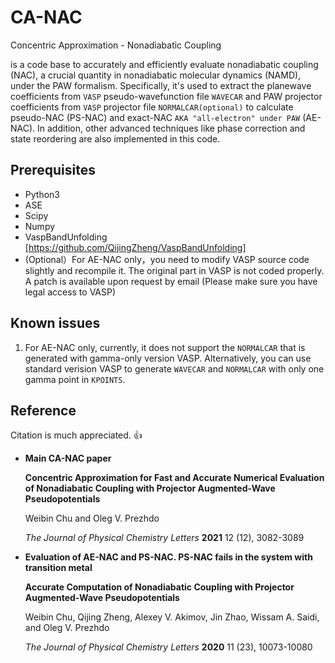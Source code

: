 # CA-NAC 
Concentric Approximation - Nonadiabatic Coupling

is a code base to accurately and efficiently evaluate nonadiabatic coupling (NAC), a crucial quantity in nonadiabatic molecular dynamics (NAMD), under the PAW formalism. Specifically, it's used to extract the planewave coefficients from `VASP` pseudo-wavefunction file `WAVECAR` and  PAW projector coefficients from `VASP` projector file `NORMALCAR(optional)` to calculate pseudo-NAC (PS-NAC) and exact-NAC `AKA "all-electron" under PAW` (AE-NAC).  In addition, other advanced techniques like phase correction and state reordering are also implemented in this code.

## Prerequisites
*  Python3
*  ASE
*  Scipy
*  Numpy
*  VaspBandUnfolding [https://github.com/QijingZheng/VaspBandUnfolding]
* (Optional）For AE-NAC only，you need to modify VASP source code slightly and recompile it. The original part in VASP is not coded properly. A patch is available upon request by email (Please make sure you have legal access to VASP)

## Known issues
1. For AE-NAC only, currently, it does not support the `NORMALCAR` that is generated with gamma-only version VASP. Alternatively, you can use standard verision VASP to generate `WAVECAR` and `NORMALCAR` with only one gamma point in `KPOINTS`. 

## Reference

Citation is much appreciated. 👍

* **Main CA-NAC paper**

  **Concentric Approximation for Fast and Accurate Numerical Evaluation of Nonadiabatic Coupling with Projector Augmented-Wave Pseudopotentials**

  Weibin Chu and Oleg V. Prezhdo

  _The Journal of Physical Chemistry Letters_ **2021** 12 (12), 3082-3089 

* **Evaluation of AE-NAC and PS-NAC. PS-NAC fails in the system with transition metal**

  **Accurate Computation of Nonadiabatic Coupling with Projector Augmented-Wave Pseudopotentials**

  Weibin Chu, Qijing Zheng, Alexey V. Akimov, Jin Zhao, Wissam A. Saidi, and Oleg V. Prezhdo

  _The Journal of Physical Chemistry Letters_ **2020** 11 (23), 10073-10080 



